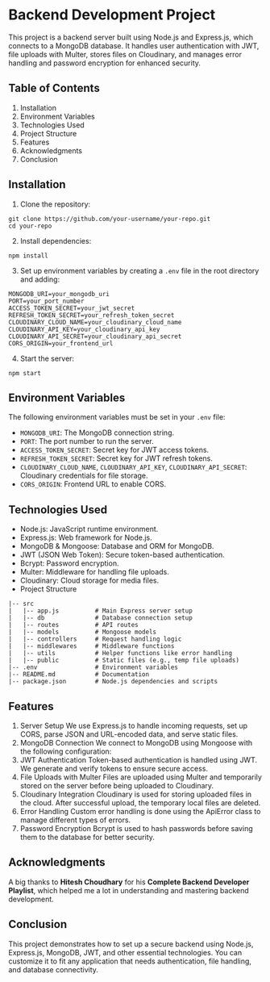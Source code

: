 # Backend Development Project
This project is a backend server built using Node.js and Express.js, which connects to a MongoDB database. It handles user authentication with JWT, file uploads with Multer, stores files on Cloudinary, and manages error handling and password encryption for enhanced security.

## Table of Contents
1. Installation
2. Environment Variables
3. Technologies Used
4. Project Structure
5. Features
6. Acknowledgments
7. Conclusion

## Installation
1. Clone the repository:
```
git clone https://github.com/your-username/your-repo.git
cd your-repo
```

2. Install dependencies:
```
npm install
```

3. Set up environment variables by creating a `.env` file in the root directory and adding:
```
MONGODB_URI=your_mongodb_uri
PORT=your_port_number
ACCESS_TOKEN_SECRET=your_jwt_secret
REFRESH_TOKEN_SECRET=your_refresh_token_secret
CLOUDINARY_CLOUD_NAME=your_cloudinary_cloud_name
CLOUDINARY_API_KEY=your_cloudinary_api_key
CLOUDINARY_API_SECRET=your_cloudinary_api_secret
CORS_ORIGIN=your_frontend_url
```

4. Start the server:
```
npm start
```
## Environment Variables
The following environment variables must be set in your `.env` file:
- `MONGODB_URI`: The MongoDB connection string.
- `PORT`: The port number to run the server.
- `ACCESS_TOKEN_SECRET`: Secret key for JWT access tokens.
- `REFRESH_TOKEN_SECRET`: Secret key for JWT refresh tokens.
- `CLOUDINARY_CLOUD_NAME`, `CLOUDINARY_API_KEY`, `CLOUDINARY_API_SECRET`: Cloudinary credentials for file storage.
- `CORS_ORIGIN`: Frontend URL to enable CORS.

## Technologies Used
- Node.js: JavaScript runtime environment.
- Express.js: Web framework for Node.js.
- MongoDB & Mongoose: Database and ORM for MongoDB.
- JWT (JSON Web Token): Secure token-based authentication.
- Bcrypt: Password encryption.
- Multer: Middleware for handling file uploads.
- Cloudinary: Cloud storage for media files.
- Project Structure
```
|-- src
|   |-- app.js          # Main Express server setup
|   |-- db              # Database connection setup
|   |-- routes          # API routes
|   |-- models          # Mongoose models
|   |-- controllers     # Request handling logic
|   |-- middlewares     # Middleware functions
|   |-- utils           # Helper functions like error handling
|   |-- public          # Static files (e.g., temp file uploads)
|-- .env                # Environment variables
|-- README.md           # Documentation
|-- package.json        # Node.js dependencies and scripts
```
## Features
1. Server Setup
We use Express.js to handle incoming requests, set up CORS, parse JSON and URL-encoded data, and serve static files.
2. MongoDB Connection
We connect to MongoDB using Mongoose with the following configuration:
3. JWT Authentication
Token-based authentication is handled using JWT. We generate and verify tokens to ensure secure access.
4. File Uploads with Multer
Files are uploaded using Multer and temporarily stored on the server before being uploaded to Cloudinary.
5. Cloudinary Integration
Cloudinary is used for storing uploaded files in the cloud. After successful upload, the temporary local files are deleted.
6. Error Handling
Custom error handling is done using the ApiError class to manage different types of errors.
7. Password Encryption
Bcrypt is used to hash passwords before saving them to the database for better security.

## Acknowledgments
A big thanks to **Hitesh Choudhary** for his **Complete Backend Developer Playlist**, which helped me a lot in understanding and mastering backend development.

## Conclusion
This project demonstrates how to set up a secure backend using Node.js, Express.js, MongoDB, JWT, and other essential technologies. You can customize it to fit any application that needs authentication, file handling, and database connectivity.